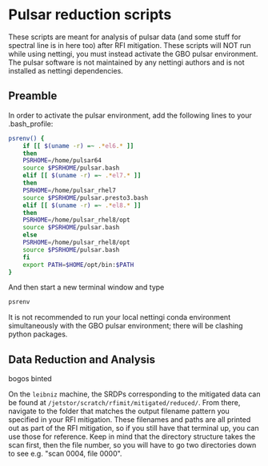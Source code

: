 # Pulsar reduction scripts


These scripts are meant for analysis of pulsar data (and some stuff for spectral line is in here too) after RFI mitigation. These scripts will NOT run while using nettingi, you must instead activate the GBO pulsar environment. The pulsar software is not maintained by any nettingi authors and is not installed as nettingi dependencies.


## Preamble

In order to activate the pulsar environment, add the following lines to your .bash_profile:

```bash
psrenv() {
    if [[ $(uname -r) =~ .*el6.* ]]
    then
	PSRHOME=/home/pulsar64
	source $PSRHOME/pulsar.bash
    elif [[ $(uname -r) =~ .*el7.* ]]
    then
	PSRHOME=/home/pulsar_rhel7
	source $PSRHOME/pulsar.presto3.bash
    elif [[ $(uname -r) =~ .*el8.* ]]
    then
	PSRHOME=/home/pulsar_rhel8/opt
	source $PSRHOME/pulsar.bash
    else
	PSRHOME=/home/pulsar_rhel8/opt
	source $PSRHOME/pulsar.bash
    fi
    export PATH=$HOME/opt/bin:$PATH
}
```
And then start a new terminal window and type

```bash
psrenv
```

It is not recommended to run your local nettingi conda environment simultaneously with the GBO pulsar environment; there will be clashing python packages.

## Data Reduction and Analysis

bogos binted

On the `leibniz` machine, the SRDPs corresponding to the mitigated data can be found at `/jetstor/scratch/rfimit/mitigated/reduced/`. From there, navigate to the folder that matches the output filename pattern you specified in your RFI mitigation. These filenames and paths are all printed out as part of the RFI mitigation, so if you still have that terminal up, you can use those for reference. Keep in mind that the directory structure takes the scan first, then the file number, so you will have to go two directories down to see e.g. "scan 0004, file 0000". 











